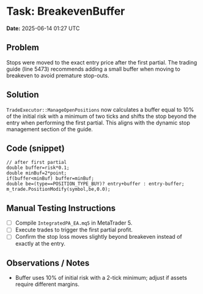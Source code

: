 # Task: BreakevenBuffer
**Date:** 2025-06-14 01:27 UTC

## Problem
Stops were moved to the exact entry price after the first partial. The trading guide (line 5473) recommends adding a small buffer when moving to breakeven to avoid premature stop-outs.

## Solution
`TradeExecutor::ManageOpenPositions` now calculates a buffer equal to 10% of the initial risk with a minimum of two ticks and shifts the stop beyond the entry when performing the first partial. This aligns with the dynamic stop management section of the guide.

## Code (snippet)
```mql5
// after first partial
double buffer=risk*0.1;
double minBuf=2*point;
if(buffer<minBuf) buffer=minBuf;
double be=(type==POSITION_TYPE_BUY)? entry+buffer : entry-buffer;
m_trade.PositionModify(symbol,be,0.0);
```

## Manual Testing Instructions
- [ ] Compile `IntegratedPA_EA.mq5` in MetaTrader 5.
- [ ] Execute trades to trigger the first partial profit.
- [ ] Confirm the stop loss moves slightly beyond breakeven instead of exactly at the entry.

## Observations / Notes
- Buffer uses 10% of initial risk with a 2-tick minimum; adjust if assets require different margins.
